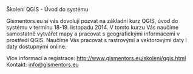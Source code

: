 Školení QGIS - Úvod do systému

Gismentors.eu si vás dovolují pozvat na základní kurz QGIS, úvod do systému
v termínu 18-19. listopadu 2014.  V tomto kurzu Vás naučíme samostatně
vytvářet mapy a pracovat s geografickými informacemi v prostředí QGIS.
Naučíme Vás pracovat s rastrovými a vektorovými daty i daty dostupnými online.

Více informací a registrace: http://www.gismentors.eu/skoleni/qgis.html
Kontakt: info@gismentors.eu

